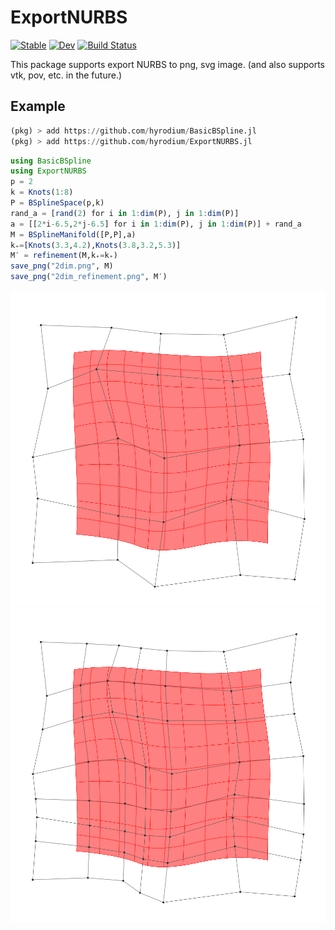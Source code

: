 # ExportNURBS

[![Stable](https://img.shields.io/badge/docs-stable-blue.svg)](https://hyrodium.github.io/ExportNURBS.jl/stable)
[![Dev](https://img.shields.io/badge/docs-dev-blue.svg)](https://hyrodium.github.io/ExportNURBS.jl/dev)
[![Build Status](https://travis-ci.com/hyrodium/ExportNURBS.jl.svg?branch=master)](https://travis-ci.com/hyrodium/ExportNURBS.jl)

This package supports export NURBS to png, svg image. (and also supports vtk, pov, etc. in the future.)

## Example
```julia
(pkg) > add https://github.com/hyrodium/BasicBSpline.jl
(pkg) > add https://github.com/hyrodium/ExportNURBS.jl
```

```julia
using BasicBSpline
using ExportNURBS
p = 2
k = Knots(1:8)
P = BSplineSpace(p,k)
rand_a = [rand(2) for i in 1:dim(P), j in 1:dim(P)]
a = [[2*i-6.5,2*j-6.5] for i in 1:dim(P), j in 1:dim(P)] + rand_a
M = BSplineManifold([P,P],a)
k₊=[Knots(3.3,4.2),Knots(3.8,3.2,5.3)]
M′ = refinement(M,k₊=k₊)
save_png("2dim.png", M)
save_png("2dim_refinement.png", M′)
```

![](docs/src/img/2dim.png) ![](docs/src/img/2dim_refinement.png)
